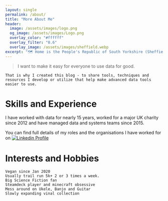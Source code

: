 ```yaml
---
layout: single
permalink: /about/
title: "More About Me"
header:
  image: /assets/images/logo.png
  og_image: /assets/images/Logo.png
  overlay_color: "#ffffff"
  overlay_filter: "0.6"
  overlay_image: /assets/images/sheffield.webp
excerpt: "🗺 Home is the People's Republic of South Yorkshire (Sheffield)"
---
```

> I want to make it easy for everyone to use data for good.

`That is why I created this blog - to share tools, techniques and resources I develop or utilize that help make advanced data tools easier to use.`

# Skills and Experience

I have worked with data for nearly 15 years, worked for a major UK charity since 2012 and have managed data and systems teams since 2015.

You can find full details of my roles and the organisations I have worked for on [![Linkedin Profile](https://img.shields.io/badge/linkedin-%230077B5.svg?style=for-the-badge&logo=linkedin&logoColor=white)](https://www.linkedin.com/in/drdataanalysis)

# Interests and Hobbies  
<i class="fas fa-seedling" aria-hidden="true"></i> 
`Vegan since Jan 2020`
<br>
<i class="fas fa-running" aria-hidden="true"></i> 
`Usually trail run 5k+ 2 or 3 times a week.`
<br>
<i class="far fa-hand-spock" aria-hidden="true"></i> 
`Big Science Fiction fan`
<br>
<i class="fas fa-gamepad" aria-hidden="true"></i>
`Steamdeck player and minecraft obsessive`
<br>
<i class="fas fa-guitar" aria-hidden="true"></i>
`Mess around on Ukele, Banjo and Guitar`
<br>
<i class="fas fa-record-vinyl" aria-hidden="true"></i>
`Slowly expanding vinal collection`